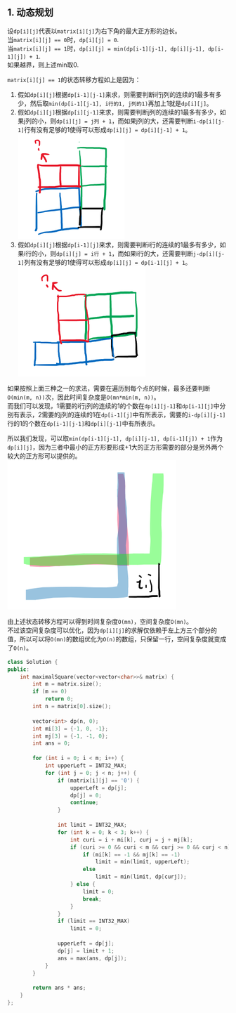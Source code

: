 ## 1. 动态规划
设`dp[i][j]`代表以`matrix[i][j]`为右下角的最大正方形的边长。  
当`matrix[i][j] == 0`时，`dp[i][j] = 0`.  
当`matrix[i][j] == 1`时，`dp[i][j] = min(dp[i-1][j-1], dp[i][j-1], dp[i-1][j]) + 1`.  
如果越界，则上述min取0.  
  
`matrix[i][j] == 1`的状态转移方程如上是因为：  
1. 假如`dp[i][j]`根据`dp[i-1][j-1]`来求，则需要判断i行j列的连续的1最多有多少，然后取`min(dp[i-1][j-1], i行的1, j列的1)`再加上1就是`dp[i][j]`。  
2. 假如`dp[i][j]`根据`dp[i][j-1]`来求，则需要判断j列的连续的1最多有多少，如果j列的小，则`dp[i][j] = j列 + 1`，而如果j列的大，还需要判断`i-dp[i][j-1]`行有没有足够的1使得可以形成`dp[i][j] = dp[i][j-1] + 1`。  
   ![draft_ij-1](draft_ij-1.png)  
3. 假如`dp[i][j]`根据`dp[i-1][j]`来求，则需要判断i行的连续的1最多有多少，如果i行的小，则`dp[i][j] = i行 + 1`，而如果i行的大，还需要判断`j-dp[i][j-1]`列有没有足够的1使得可以形成`dp[i][j] = dp[i-1][j] + 1`。  
   ![draft_i-1j](draft_i-1j.png)  
  
如果按照上面三种之一的求法，需要在遍历到每个点的时候，最多还要判断`O(min(m, n))`次，因此时间复杂度是`O(mn*min(m, n))`。  
而我们可以发现，1需要的i行j列的连续的1的个数在`dp[i][j-1]`和`dp[i-1][j]`中分别有表示，2需要的j列的连续的1在`dp[i-1][j]`中有所表示，需要的`i-dp[i][j-1]`行的1的个数在`dp[i-1][j-1]`和`dp[i][j-1]`中有所表示。  
  
所以我们发现，可以取`min(dp[i-1][j-1], dp[i][j-1], dp[i-1][j]) + 1`作为`dp[i][j]`，因为三者中最小的正方形要形成+1大的正方形需要的部分是另外两个较大的正方形可以提供的。  
![draft](draft.png)  
  
由上述状态转移方程可以得到时间复杂度`O(mn)`，空间复杂度`O(mn)`。  
不过该空间复杂度可以优化，因为`dp[i][j]`的求解仅依赖于左上方三个部分的值，所以可以将`O(mn)`的数组优化为`O(n)`的数组，只保留一行，空间复杂度就变成了`O(n)`。  
```cpp
class Solution {
public:
    int maximalSquare(vector<vector<char>>& matrix) {
        int m = matrix.size();
        if (m == 0)
            return 0;
        int n = matrix[0].size();

        vector<int> dp(n, 0);
        int mi[3] = {-1, 0, -1};
        int mj[3] = {-1, -1, 0};
        int ans = 0;

        for (int i = 0; i < m; i++) {
            int upperLeft = INT32_MAX;
            for (int j = 0; j < n; j++) {
                if (matrix[i][j] == '0') {
                    upperLeft = dp[j];
                    dp[j] = 0;
                    continue;
                }

                int limit = INT32_MAX;
                for (int k = 0; k < 3; k++) {
                    int curi = i + mi[k], curj = j + mj[k];
                    if (curi >= 0 && curi < m && curj >= 0 && curj < n) {
                        if (mi[k] == -1 && mj[k] == -1)
                            limit = min(limit, upperLeft);
                        else 
                            limit = min(limit, dp[curj]);
                    } else {
                        limit = 0;
                        break;
                    }
                }
                if (limit == INT32_MAX)
                    limit = 0;
                
                upperLeft = dp[j];
                dp[j] = limit + 1;
                ans = max(ans, dp[j]);
            }
        }

        return ans * ans;
    }
};
```